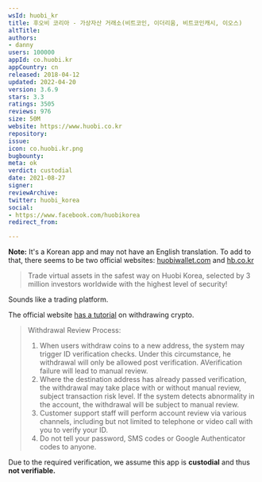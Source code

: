 ```yaml
---
wsId: huobi_kr
title: 후오비 코리아 - 가상자산 거래소(비트코인, 이더리움, 비트코인캐시, 이오스)
altTitle: 
authors:
- danny
users: 100000
appId: co.huobi.kr
appCountry: cn
released: 2018-04-12
updated: 2022-04-20
version: 3.6.9
stars: 3.3
ratings: 3505
reviews: 976
size: 50M
website: https://www.huobi.co.kr
repository: 
issue: 
icon: co.huobi.kr.png
bugbounty: 
meta: ok
verdict: custodial
date: 2021-08-27
signer: 
reviewArchive: 
twitter: huobi_korea
social:
- https://www.facebook.com/huobikorea
redirect_from: 

---
```


**Note:** It's a Korean app and may not have an English translation. To add to that, there seems to be two official websites: [huobiwallet.com](https://www.huobiwallet.com/) and [hb.co.kr](https://www.hb.co.kr/)

> Trade virtual assets in the safest way on Huobi Korea, selected by 3 million investors worldwide with the highest level of security!

Sounds like a trading platform.

The official website [has a tutorial](https://www.huobi.com/support/en-us/detail/900000294346) on withdrawing crypto.

> Withdrawal Review Process:
> 1. When users withdraw coins to a new address, the system may trigger ID verification checks. Under this circumstance, he withdrawal will only be allowed post verification. AVerification failure will lead to manual review.
> 2. Where the destination address has already passed verification, the withdrawal may take place with or without manual review, subject transaction risk level. If the system detects abnormality in the account, the withdrawal  will be subject  to manual review.
> 3. Customer support staff will perform account review via various channels, including but not limited to telephone or video call with you to verify your ID.
> 4. Do not tell your password, SMS codes or Google Authenticator codes to anyone.

Due to the required verification, we assume this app is **custodial** and thus **not verifiable.**
